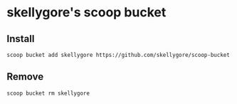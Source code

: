 # skellygore's scoop bucket

## Install
```
scoop bucket add skellygore https://github.com/skellygore/scoop-bucket
```

## Remove
```
scoop bucket rm skellygore
```

